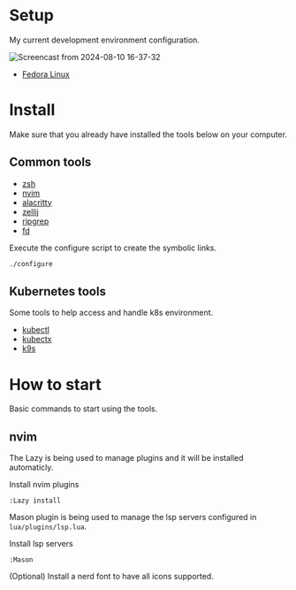 # Setup
My current development environment configuration.

![Screencast from 2024-08-10 16-37-32](https://github.com/user-attachments/assets/1ecb6a2c-2c16-41dd-8743-78f084180fc2)

-  [Fedora Linux](https://fedoraproject.org)

# Install
Make sure that you already have installed the tools below on your computer.

## Common tools
- [zsh](https://ohmyz.sh/#install)
- [nvim](https://github.com/neovim/neovim/blob/master/INSTALL.md) 
- [alacritty](https://github.com/alacritty/alacritty/blob/master/INSTALL.md)
- [zellij](https://zellij.dev/documentation/installation)
- [ripgrep](https://github.com/BurntSushi/ripgrep)
- [fd](https://github.com/sharkdp/fd)

Execute the configure script to create the symbolic links.

```sh
./configure
```

## Kubernetes tools
Some tools to help access and handle k8s environment.

- [kubectl](https://kubernetes.io/docs/tasks/tools/install-kubectl-linux)
- [kubectx](https://github.com/ahmetb/kubectx)
- [k9s](https://k9scli.io)

# How to start 
Basic commands to start using the tools.

## nvim
The Lazy is being used to manage plugins and it will be installed automaticly. 

Install nvim plugins 
```
:Lazy install
```

Mason plugin is being used to manage the lsp servers configured in `lua/plugins/lsp.lua`.

Install lsp servers
```
:Mason
```

(Optional) Install a nerd font to have all icons supported.
